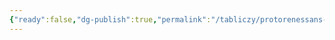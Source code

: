 ```yaml
---
{"ready":false,"dg-publish":true,"permalink":"/tabliczy/protorenessans-i-rannee-vozrozhdenie/videnie-sv-estafiyu/","dgPassFrontmatter":true}
---
```



